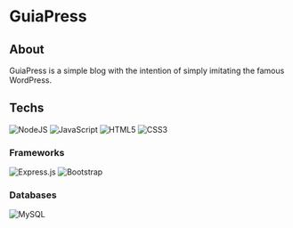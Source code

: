 # GuiaPress

## About

GuiaPress is a simple blog with the intention of simply imitating the famous WordPress.

## Techs

<img alt="NodeJS" src="https://img.shields.io/badge/node.js%20-%2343853D.svg?&style=for-the-badge&logo=node.js&logoColor=white"/>

<img alt="JavaScript" src="https://img.shields.io/badge/javascript%20-%23323330.svg?&style=for-the-badge&logo=javascript&logoColor=%23F7DF1E"/>

<img alt="HTML5" src="https://img.shields.io/badge/html5%20-%23E34F26.svg?&style=for-the-badge&logo=html5&logoColor=white"/>

<img alt="CSS3" src="https://img.shields.io/badge/css3%20-%231572B6.svg?&style=for-the-badge&logo=css3&logoColor=white"/>

### Frameworks

<img alt="Express.js" src="https://img.shields.io/badge/express.js%20-%23404d59.svg?&style=for-the-badge"/>
<img alt="Bootstrap" src="https://img.shields.io/badge/bootstrap%20-%23563D7C.svg?&style=for-the-badge&logo=bootstrap&logoColor=white"/>

### Databases

<img alt="MySQL" src="https://img.shields.io/badge/mysql-%2300f.svg?&style=for-the-badge&logo=mysql&logoColor=white"/>


